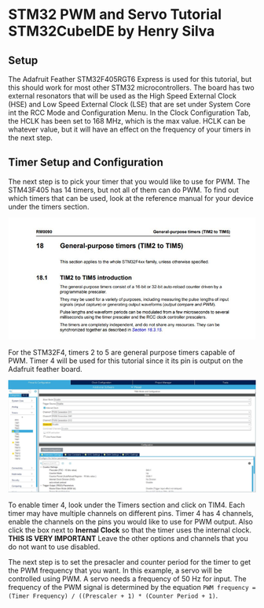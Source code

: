 # STM32 PWM and Servo Tutorial STM32CubeIDE by Henry Silva

## Setup

The Adafruit Feather STM32F405RGT6 Express is used for this tutorial, but this should work for most other STM32 microcontrollers.
The board has two external resonators that will be used as the High Speed External Clock (HSE) and Low Speed External Clock (LSE) that are set under System Core int the RCC Mode and Configuration Menu.
In the Clock Configuration Tab, the HCLK has been set to 168 MHz, which is the max value.
HCLK can be whatever value, but it will have an effect on the frequency of your timers in the next step.

## Timer Setup and Configuration

The next step is to pick your timer that you would like to use for PWM.
The STM43F405 has 14 timers, but not all of them can do PWM.
To find out which timers that can be used, look at the reference manual for your device under the timers section.

![reference](./src/ref.JPG)

For the STM32F4, timers 2 to 5 are general purpose timers capable of PWM.
Timer 4 will be used for this tutorial since it its pin is output on the Adafruit feather board.

![enableTimer](./src/step1.JPG)

To enable timer 4, look under the Timers section and click on TIM4.
Each timer may have multiple channels on different pins.
Timer 4 has 4 channels, enable the channels on the pins you would like to use for PWM output.
Also click the box next to **Inernal Clock** so that the timer uses the internal clock. **THIS IS VERY IMPORTANT**
Leave the other options and channels that you do not want to use disabled.

The next step is to set the presacler and counter period for the timer to get the PWM frequency that you want.
In this example, a servo will be controlled using PWM.
A servo needs a frequency of 50 Hz for input.
The frequency of the PWM signal is determined by the equation `PWM frequency = (Timer Frequency) / ((Prescaler + 1) * (Counter Period + 1)`.


